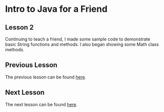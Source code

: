 # Intro to Java for a Friend
## Lesson 2
Continuing to teach a friend, I made some sample code to demonstrate basic String functions and methods. I also began showing some Math class methods.

## Previous Lesson
The previous lesson can be found [here](https://github.com/hongxiw/Lesson1).

## Next Lesson
The next lesson can be found [here](https://github.com/hongxiw/Lesson3).